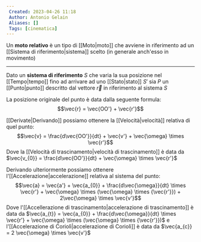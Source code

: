 ```yaml
---
 Created: 2023-04-26 11:18
 Author: Antonio Gelain
 Aliases: []
 Tags: [cinematica]
---
```


Un **moto relativo** è un tipo di [[Moto|moto]] che avviene in riferimento ad un [[Sistema di riferimento|sistema]] scelto (in generale anch'esso in movimento) 

---

Dato un **sistema di riferimento** $S$ che varia la sua posizione nel [[Tempo|tempo]] fino ad arrivare ad uno [[Stato|stato]] $S'$ sia $P$ un [[Punto|punto]] descritto dal vettore $\vec{r}$ in riferimento al sistema $S$

La posizione originale del punto è data dalla seguente formula:
$$\vec{r} = \vec{OO'} + \vec{r'}$$

[[Derivate|Derivando]] possiamo ottenere la [[Velocità|velocità]] relativa di quel punto:
$$\vec{v} = \frac{d\vec{OO'}}{dt} + \vec{v'} + \vec{\omega} \times \vec{r'}$$
Dove la [[Velocità di trascinamento|velocità di trascinamento]] è data da $\vec{v_{0}} = \frac{d\vec{OO'}}{dt} + \vec{\omega} \times \vec{r'}$

Derivando ulteriormente possiamo ottenere l'[[Accelerazione|accelerazione]] relativa al sistema del punto:
$$\vec{a} = \vec{a'} + \vec{a_{0}} + \frac{d\vec{\omega}}{dt} \times \vec{r'} + \vec{\omega} \times (\vec{\omega} \times {\vec{r'}}) + 2\vec{\omega} \times \vec{v'}$$
Dove l'[[Accellerazione di trascinamento|accelerazione di trascinamento]] è data da $\vec{a_{t}} = \vec{a_{0}} + \frac{d\vec{\omega}}{dt} \times \vec{r'} + \vec{\omega} \times (\vec{\omega} \times {\vec{r'}})$
e l'[[Accelerazione di Coriolì|accelerazione di Coriolì]] è data da $\vec{a_{c}} = 2 \vec{\omega} \times \vec{v'}$